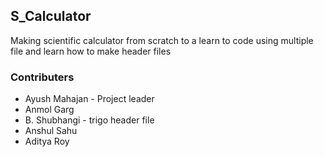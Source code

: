S_Calculator
------------
Making scientific calculator from scratch to a learn to code using multiple file and learn how to make header files


### Contributers
- Ayush Mahajan - Project leader
- Anmol Garg
- B. Shubhangi - trigo header file
- Anshul Sahu
- Aditya Roy
